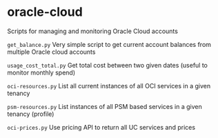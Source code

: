 # oracle-cloud
Scripts for managing and monitoring Oracle Cloud accounts

`get_balance.py` Very simple script to get current account balances from multiple Oracle cloud accounts

`usage_cost_total.py` Get total cost between two given dates (useful to monitor monthly spend)

`oci-resources.py` List all current instances of all OCI services in a given tenancy

`psm-resources.py` List instances of all PSM based services in a given tenancy (profile)

`oci-prices.py` Use pricing API to return all UC services and prices
